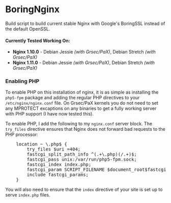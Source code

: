 # BoringNginx
Build script to build current stable Nginx with Google's BoringSSL instead of the default OpenSSL.

#### Currently Tested Working On:
* **Nginx 1.10.0** - Debian Jessie *(with Grsec/PaX)*, Debian Stretch *(with Grsec/PaX)*
* **Nginx 1.11.0** - Debian Jessie *(with Grsec/PaX)*, Debian Stretch *(with Grsec/PaX)*

### Enabling PHP
To enable PHP on this installation of nginx, it is as simple as installing the `php5-fpm` package and adding the regular PHP directives to your `/etc/nginx/nginx.conf` file. On Grsec/PaX kernels you do not need to set any MPROTECT excaptions on any binaries to get a fully working server with PHP support (I have now tested this).

To enable PHP, I add the following to my `nginx.conf` server block. The `try_files` directive ensures that Nginx does not forward bad requests to the PHP processor:
<pre>
	location ~ \.php$ {
		try_files $uri =404;
		fastcgi_split_path_info ^(.+\.php)(/.+)$;
		fastcgi_pass unix:/var/run/php5-fpm.sock;
		fastcgi_index index.php;
		fastcgi_param SCRIPT_FILENAME $document_root$fastcgi_script_name;
		include fastcgi_params;
	}
</pre>

You will also need to ensure that the `index` directive of your site is set up to serve `index.php` files.
